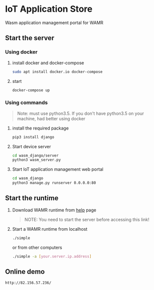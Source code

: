 # IoT Application Store
Wasm application management portal for WAMR

## Start the server

### Using docker
1. install docker and docker-compose
    ``` bash
    sudo apt install docker.io docker-compose
    ```

2. start
    ``` bash
    docker-compose up
    ```
### Using commands
> Note: must use python3.5. If you don't have python3.5 on your machine, had better using docker
1. install the required package
    ``` bash
    pip3 install django
    ```

2. Start device server
    ``` bash
    cd wasm_django/server
    python3 wasm_server.py
    ```

3. Start IoT application management web portal
    ``` bash
    cd wasm_django
    python3 manage.py runserver 0.0.0.0:80
    ```

## Start the runtime
1. Download WAMR runtime from [help](http://localhost/help/) page
    > NOTE: You need to start the server before accessing this link!

2. Start a WAMR runtime from localhost
    ``` bash
    ./simple
    ```
    or from other computers
    ``` bash
    ./simple -a [your.server.ip.address]
    ```

## Online demo
    http://82.156.57.236/
